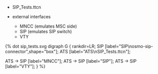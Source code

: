 * SIP_Tests.ttcn

* external interfaces
    * MNCC (emulates MSC side)
    * SIP (emulates SIP switch)
    * VTY

{% dot sip_tests.svg
digraph G {
  rankdir=LR;
  SIP [label="SIP\nosmo-sip-connector",shape="box"];
  ATS [label="ATS\nSIP_Tests.ttcn"];

  ATS -> SIP [label="MNCC"];
  ATS -> SIP [label="SIP"];
  ATS -> SIP [label="VTY"];
}
%}
